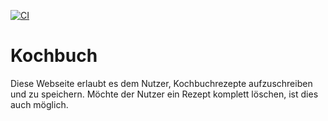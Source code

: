[![CI](https://github.com/OskarRabe/Kochbuch/actions/workflows/ci.yml/badge.svg)](https://github.com/OskarRabe/Kochbuch/actions/workflows/ci.yml)

# Kochbuch

Diese Webseite erlaubt es dem Nutzer, Kochbuchrezepte aufzuschreiben und zu speichern. Möchte der Nutzer ein Rezept
komplett löschen, ist dies auch möglich.

